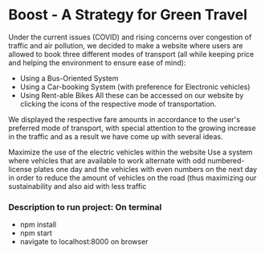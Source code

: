 # Boost - A Strategy for Green Travel
Under the current issues (COVID) and rising concerns over congestion of traffic and air pollution, we decided to make a website where users are allowed to book three different modes of transport (all while keeping price and helping the environment to ensure ease of mind):

- Using a Bus-Oriented System
- Using a Car-booking System (with preference for Electronic vehicles)
- Using Rent-able Bikes
All these can be accessed on our website by clicking the icons of the respective mode of transportation.

We displayed the respective fare amounts in accordance to the user's preferred mode of transport, with special attention to the growing increase in the traffic and as a result we have come up with several ideas.

Maximize the use of the electric vehicles within the website
Use a system where vehicles that are available to work alternate with odd numbered-license plates one day and the vehicles with even numbers on the next day in order to reduce the amount of vehicles on the road (thus maximizing our sustainability and also aid with less traffic

### Description to run project: On terminal
- npm install
- npm start
- navigate to localhost:8000 on browser
